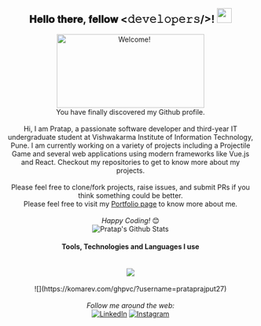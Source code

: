 <div align="center">
    <h2> 𝐇𝐞𝐥𝐥𝐨 𝐭𝐡𝐞𝐫𝐞, 𝐟𝐞𝐥𝐥𝐨𝐰 <𝚍𝚎𝚟𝚎𝚕𝚘𝚙𝚎𝚛𝚜/>! <img src="https://tenor.com/blOVi.gif" width="30"></h2>
</div>

<div align="center" width="50">
    <img src="https://media.giphy.com/media/v1.Y2lkPTc5MGI3NjExZWEwY2Uya2dzb2czeWViNjdycG93Ymc0NWN5bWNiN2wxaGtkY3N0cyZlcD12MV9pbnRlcm5naWZfYnlfaWQmY3Q9Zw/JoVpuP6UyON8LcQw8x/giphy.gif" alt="Welcome!" width="300" height="150"/>
</div>

<div align="center">
    You have finally discovered my Github profile. <br><br>
    Hi, I am Pratap, a passionate software developer and third-year IT undergraduate student at Vishwakarma Institute of Information Technology, Pune. I am currently working on a variety of projects including a Projectile Game and several web applications using modern frameworks like Vue.js and React. Checkout my repositories to get to know more about my projects.<br><br>
    Please feel free to clone/fork projects, raise issues, and submit PRs if you think something could be better. <br>
    Please feel free to visit my <a href="https://github.com/prataprajput27">Portfolio page</a> to know more about me.<br><br>
    <i>Happy Coding!</i> 😊
</div>

<div align="center">
    <img align="center" src="https://github-readme-stats.vercel.app/api?username=prataprajput27&include_all_commits=true&count_private=true&show_icons=true&line_height=20&title_color=7A7ADB&icon_color=2234AE&text_color=D3D3D3&bg_color=0,000000,130F40" alt="Pratap's Github Stats">
    <br/>
    <h4 align="center">Tools, Technologies and Languages I use</h4>
    <br/>
    <div align="center">
        <code><img src="https://skillicons.dev/icons?i=html,css,react,redux,nodejs,express,vuejs,mongodb,mysql,c,cpp,java,javascript,typescript,python,git,postman,aws&perline=7"></code>
        <br/><br/>
        ![](https://komarev.com/ghpvc/?username=prataprajput27)
        <br/><br/>
        <i>Follow me around the web:</i><br>
        <a href="https://www.linkedin.com/in/prataprajput27/" target="_blank"><img src="https://img.shields.io/badge/LinkedIn-%230077B5.svg?&style=flat-square&logo=linkedin&logoColor=white" alt="LinkedIn"></a>
        <a href="https://www.instagram.com/wydpratap/" target="_blank"><img src="https://img.shields.io/badge/Instagram-%23E4405F.svg?&style=flat-square&logo=instagram&logoColor=white" alt="Instagram"></a>
    </div>
</div>
